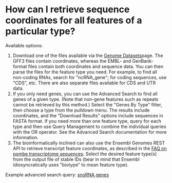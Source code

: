# How can I retrieve sequence coordinates for all features of a particular type?
<!-- pombase_categories: Querying/Searching,Sequence Retrieval -->

Available options:

1.  Download one of the files available via the [Genome     Datasets](/downloads/genome-datasets)page. The GFF3 files contain
    coordinates, whereas the EMBL- and GenBank-format files contain both
    coordinates and sequence data. You can then parse the files for the
    feature type you need. For example, to find all non-coding RNAs,
    search for "ncRNA\_gene"; for coding sequences, use "CDS", etc.
    There are also separate files available for CDS and UTR data.
2.  If you only need genes, you can use the Advanced Search to find all
    genes of a given type. (Note that non-gene features such as repeats
    cannot be retrieved by this method.) Select the "Genes By Type"
    filter, then choose a type from the pulldown menu. The results
    include coordinates, and the "Download Results" options include
    sequences in FASTA format. If you need more than one feature type,
    query for each type and then use Query Management to combine the
    individual queries with the OR operator. See the Advanced Search
    documentation for more information.
3.  The bioinformatically inclined can also use the Ensembl Genomes REST
    API to retrieve transcript feature coordinates, as described in the
    [FAQ on pombe transcriptome     sequences](/faq/s-pombe-transcriptome-available-fasta-format).
    Select the desired feature type(s) from the output file of stable
    IDs (bear in mind that Ensembl idiosyncratically uses "biotype" to
    mean feature type).

Example advanced search query: [snoRNA genes](/spombe/query/builder?filter=37&value=%5B%7B%22param%22:%7B%22filter_1%22:%7B%22filter%22:%229%22,%22query%22:%22snoRNA%22%7D%7D,%22filter_count%22:%221%22%7D%5D)

